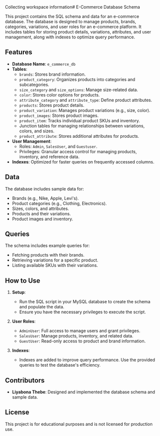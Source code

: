 Collecting workspace information# E-Commerce Database Schema

This project contains the SQL schema and data for an e-commerce database. The database is designed to manage products, brands, categories, variations, and user roles for an e-commerce platform. It includes tables for storing product details, variations, attributes, and user management, along with indexes to optimize query performance.

## Features

- **Database Name**: `e_commerce_db`
- **Tables**:
  - `brands`: Stores brand information.
  - `product_category`: Organizes products into categories and subcategories.
  - `size_category` and `size_options`: Manage size-related data.
  - `color`: Stores color options for products.
  - `attribute_category` and `attribute_type`: Define product attributes.
  - `products`: Stores product details.
  - `product_variation`: Manages product variations (e.g., size, color).
  - `product_images`: Stores product images.
  - `product_item`: Tracks individual product SKUs and inventory.
  - Junction tables for managing relationships between variations, colors, and sizes.
  - `product_attribute`: Stores additional attributes for products.
- **User Management**:
  - Roles: `Admin`, `SalesUser`, and `Guestuser`.
  - Privileges: Granular access control for managing products, inventory, and reference data.
- **Indexes**: Optimized for faster queries on frequently accessed columns.

## Data

The database includes sample data for:
- Brands (e.g., Nike, Apple, Levi's).
- Product categories (e.g., Clothing, Electronics).
- Sizes, colors, and attributes.
- Products and their variations.
- Product images and inventory.

## Queries

The schema includes example queries for:
- Fetching products with their brands.
- Retrieving variations for a specific product.
- Listing available SKUs with their variations.

## How to Use

1. **Setup**:
   - Run the SQL script in your MySQL database to create the schema and populate the data.
   - Ensure you have the necessary privileges to execute the script.

2. **User Roles**:
   - `AdminUser`: Full access to manage users and grant privileges.
   - `SalesUser`: Manage products, inventory, and related data.
   - `GuestUser`: Read-only access to product and brand information.

3. **Indexes**:
   - Indexes are added to improve query performance. Use the provided queries to test the database's efficiency.

## Contributors

- **Liyabona Thebe**: Designed and implemented the database schema and sample data.

## License

This project is for educational purposes and is not licensed for production use.
